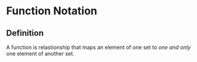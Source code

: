 # Function Notation

## Definition

A function is relastionship that maps an element of one set to *one and only* one element of another set.